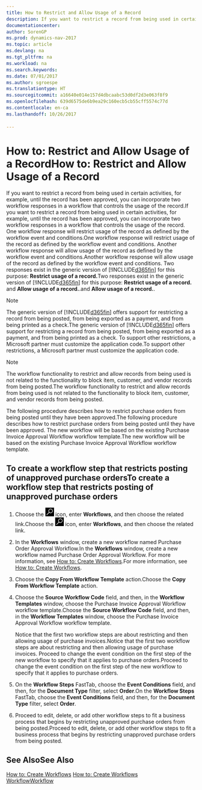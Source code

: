 ```yaml
---
title: How to Restrict and Allow Usage of a Record
description: If you want to restrict a record from being used in certain activities, for example, until the record has been approved, you can incorporate two workflow responses in a workflow that controls the usage of the record.
documentationcenter: 
author: SorenGP
ms.prod: dynamics-nav-2017
ms.topic: article
ms.devlang: na
ms.tgt_pltfrm: na
ms.workload: na
ms.search.keywords: 
ms.date: 07/01/2017
ms.author: sgroespe
ms.translationtype: HT
ms.sourcegitcommit: a16640e014e157d4dbcaabc53d0df2d3e063f8f9
ms.openlocfilehash: 639d6575de6b9ea29c160ecb5cb55cff5574c77d
ms.contentlocale: en-ca
ms.lasthandoff: 10/26/2017

---
```

# <a name="how-to-restrict-and-allow-usage-of-a-record"></a><span data-ttu-id="fb135-103">How to: Restrict and Allow Usage of a Record</span><span class="sxs-lookup"><span data-stu-id="fb135-103">How to: Restrict and Allow Usage of a Record</span></span>
<span data-ttu-id="fb135-104">If you want to restrict a record from being used in certain activities, for example, until the record has been approved, you can incorporate two workflow responses in a workflow that controls the usage of the record.</span><span class="sxs-lookup"><span data-stu-id="fb135-104">If you want to restrict a record from being used in certain activities, for example, until the record has been approved, you can incorporate two workflow responses in a workflow that controls the usage of the record.</span></span> <span data-ttu-id="fb135-105">One workflow response will restrict usage of the record as defined by the workflow event and conditions.</span><span class="sxs-lookup"><span data-stu-id="fb135-105">One workflow response will restrict usage of the record as defined by the workflow event and conditions.</span></span> <span data-ttu-id="fb135-106">Another workflow response will allow usage of the record as defined by the workflow event and conditions.</span><span class="sxs-lookup"><span data-stu-id="fb135-106">Another workflow response will allow usage of the record as defined by the workflow event and conditions.</span></span> <span data-ttu-id="fb135-107">Two responses exist in the generic version of [!INCLUDE[d365fin](includes/d365fin_md.md)] for this purpose: **Restrict usage of a record.**</span><span class="sxs-lookup"><span data-stu-id="fb135-107">Two responses exist in the generic version of [!INCLUDE[d365fin](includes/d365fin_md.md)] for this purpose: **Restrict usage of a record.**</span></span> <span data-ttu-id="fb135-108">and **Allow usage of a record.**.</span><span class="sxs-lookup"><span data-stu-id="fb135-108">and **Allow usage of a record.**.</span></span>

> [!NOTE]  
>  <span data-ttu-id="fb135-109">The generic version of [!INCLUDE[d365fin](includes/d365fin_md.md)] offers support for restricting a record from being posted, from being exported as a payment, and from being printed as a check.</span><span class="sxs-lookup"><span data-stu-id="fb135-109">The generic version of [!INCLUDE[d365fin](includes/d365fin_md.md)] offers support for restricting a record from being posted, from being exported as a payment, and from being printed as a check.</span></span> <span data-ttu-id="fb135-110">To support other restrictions, a Microsoft partner must customize the application code.</span><span class="sxs-lookup"><span data-stu-id="fb135-110">To support other restrictions, a Microsoft partner must customize the application code.</span></span>  

> [!NOTE]  
>  <span data-ttu-id="fb135-111">The workflow functionality to restrict and allow records from being used is not related to the functionality to block item, customer, and vendor records from being posted.</span><span class="sxs-lookup"><span data-stu-id="fb135-111">The workflow functionality to restrict and allow records from being used is not related to the functionality to block item, customer, and vendor records from being posted.</span></span>

<span data-ttu-id="fb135-112">The following procedure describes how to restrict purchase orders from being posted until they have been approved.</span><span class="sxs-lookup"><span data-stu-id="fb135-112">The following procedure describes how to restrict purchase orders from being posted until they have been approved.</span></span> <span data-ttu-id="fb135-113">The new workflow will be based on the existing Purchase Invoice Approval Workflow workflow template.</span><span class="sxs-lookup"><span data-stu-id="fb135-113">The new workflow will be based on the existing Purchase Invoice Approval Workflow workflow template.</span></span>  

## <a name="to-create-a-workflow-step-that-restricts-posting-of-unapproved-purchase-orders"></a><span data-ttu-id="fb135-114">To create a workflow step that restricts posting of unapproved purchase orders</span><span class="sxs-lookup"><span data-stu-id="fb135-114">To create a workflow step that restricts posting of unapproved purchase orders</span></span>  
1. <span data-ttu-id="fb135-115">Choose the ![Search for Page or Report](media/ui-search/search_small.png "Search for Page or Report icon") icon, enter **Workflows**, and then choose the related link.</span><span class="sxs-lookup"><span data-stu-id="fb135-115">Choose the ![Search for Page or Report](media/ui-search/search_small.png "Search for Page or Report icon") icon, enter **Workflows**, and then choose the related link.</span></span>  
2. <span data-ttu-id="fb135-116">In the **Workflows** window, create a new workflow named Purchase Order Approval Workflow.</span><span class="sxs-lookup"><span data-stu-id="fb135-116">In the **Workflows** window, create a new workflow named Purchase Order Approval Workflow.</span></span> <span data-ttu-id="fb135-117">For more information, see [How to: Create Workflows](across-how-to-create-workflows.md).</span><span class="sxs-lookup"><span data-stu-id="fb135-117">For more information, see [How to: Create Workflows](across-how-to-create-workflows.md).</span></span>  
3. <span data-ttu-id="fb135-118">Choose the **Copy From Workflow Template** action.</span><span class="sxs-lookup"><span data-stu-id="fb135-118">Choose the **Copy From Workflow Template** action.</span></span>  
4. <span data-ttu-id="fb135-119">Choose the **Source Workflow Code** field, and then, in the **Workflow Templates** window, choose the Purchase Invoice Approval Workflow workflow template.</span><span class="sxs-lookup"><span data-stu-id="fb135-119">Choose the **Source Workflow Code** field, and then, in the **Workflow Templates** window, choose the Purchase Invoice Approval Workflow workflow template.</span></span>  

     <span data-ttu-id="fb135-120">Notice that the first two workflow steps are about restricting and then allowing usage of purchase invoices.</span><span class="sxs-lookup"><span data-stu-id="fb135-120">Notice that the first two workflow steps are about restricting and then allowing usage of purchase invoices.</span></span> <span data-ttu-id="fb135-121">Proceed to change the event condition on the first step of the new workflow to specify that it applies to purchase orders.</span><span class="sxs-lookup"><span data-stu-id="fb135-121">Proceed to change the event condition on the first step of the new workflow to specify that it applies to purchase orders.</span></span>  
5. <span data-ttu-id="fb135-122">On the **Workflow Steps** FastTab, choose the **Event Conditions** field, and then, for the **Document Type** filter, select **Order**.</span><span class="sxs-lookup"><span data-stu-id="fb135-122">On the **Workflow Steps** FastTab, choose the **Event Conditions** field, and then, for the **Document Type** filter, select **Order**.</span></span>  
6. <span data-ttu-id="fb135-123">Proceed to edit, delete, or add other workflow steps to fit a business process that begins by restricting unapproved purchase orders from being posted.</span><span class="sxs-lookup"><span data-stu-id="fb135-123">Proceed to edit, delete, or add other workflow steps to fit a business process that begins by restricting unapproved purchase orders from being posted.</span></span>  

## <a name="see-also"></a><span data-ttu-id="fb135-124">See Also</span><span class="sxs-lookup"><span data-stu-id="fb135-124">See Also</span></span>  
<span data-ttu-id="fb135-125">[How to: Create Workflows](across-how-to-create-workflows.md) </span><span class="sxs-lookup"><span data-stu-id="fb135-125">[How to: Create Workflows](across-how-to-create-workflows.md) </span></span>  
[<span data-ttu-id="fb135-126">Workflow</span><span class="sxs-lookup"><span data-stu-id="fb135-126">Workflow</span></span>](across-workflow.md)   

